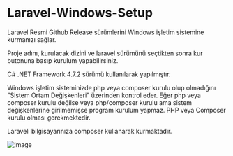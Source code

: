 # Laravel-Windows-Setup

Laravel Resmi Github Release sürümlerini Windows işletim sistemine kurmanızı sağlar.


Proje adını, kurulacak dizini ve laravel sürümünü seçtikten sonra kur butonuna basıp kurulum yapabilirsiniz.

C# .NET Framework 4.7.2 sürümü kullanılarak yapılmıştır.

Windows işletim sisteminizde php veya composer kurulu olup olmadığını "Sistem Ortam Değişkenleri" üzerinden kontrol eder. Eğer php veya composer kurulu değilse veya php/composer kurulu ama sistem değişkenlerine girilmemişse program kurulum yapmaz. PHP veya Composer kurulu olması gerekmektedir.

Laraveli bilgisayarınıza composer kullanarak kurmaktadır.

![image](https://user-images.githubusercontent.com/10347131/233322606-b6e5c728-7cc6-443d-bd40-19375cba8222.png)
